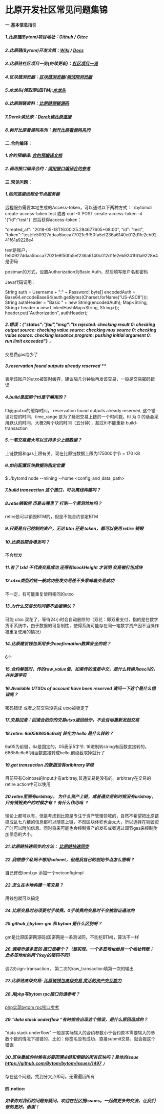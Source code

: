 #   比原开发社区常见问题集锦


#### 一.基本信息指引
##### 1.比原链(Bytom)项目地址：[Github](https://github.com/Bytom/bytom) / [Gitee](https://gitee.com/BytomBlockchain/bytom)
##### 2.比原链(Bytom)开发文档：[Wiki](https://github.com/Bytom/wiki) / [Docs](https://docs.bytom.io/)
##### 3.比原链社区项目一览(持续更新)：[社区项目一览](https://my.oschina.net/u/3886279/blog/1932757)
##### 4.区块链浏览器：[区块链浏览器](https://blockmeta.com/)/[测试网浏览器]( http://52.82.26.101:8082/)
##### 5.水龙头(领取测试BTM):[水龙头](http://test.blockmeta.com/faucet.php)
##### 6.比原侧链资料：[比原链侧链源码](https://github.com/Bytom/vapor)
##### 7.Derek读比原：[Derek读比原连接](http://shanhuhai5739.github.io/)
##### 8.剥开比原看源码系列：[剥开比原看源码系列](https://github.com/freewind/unwrap-bytom)


#### 二.合约编译：
##### 1.合约预编译: [合约预编译文档](https://mp.weixin.qq.com/s/yKbPMIALBF4pWPDvoLBH-g)
##### 2.调用接口编译合约：[调用接口编译合约参考](https://docs.bytom.io/mydoc_smart_contract_build.html)



#### 三.常见问题：

##### 1.如何连接远程全节点服务器

远程服务需要本地生成的Access-token，可以通过以下两种方式： ./bytomcli create-access-token test 或者 curl -X POST create-access-token -d '{"id":"test"}' 然后获得access-token：

"created_at": "2018-05-18T16:00:25.284677605+08:00", "id": "test", "token":"test:fe50927ddaa5bcca77021e9f50fa5ef236a6140c012d1fe2eb9241f61a9228e4

test是账户，fe50927ddaa5bcca77021e9f50fa5ef236a6140c012d1fe2eb9241f61a9228e4是密码

postman的方式，设置Authorization为Basic Auth，然后填写账户名和密码

Java代码调用：

String auth = Username + ":" + Password;
byte[] encodedAuth = Base64.encodeBase64(auth.getBytes(Charset.forName("US-ASCII")));
String authHeader = "Basic " + new String(encodedAuth);
Map<String, String> header = new LinkedHashMap<String, String>();
header.put("Authorization", authHeader);

##### 2.错误：{"status":"fail","msg":"tx rejected: checking result 0: checking output source: checking value source: checking mux source 0: checking value source: checking issuance program: pushing initial argument 0: run limit exceeded"} ，

交易费gas给少了

##### 3.reservation found outputs already reserved **

表示该账户的utxo被暂时缓存，建议隔几分钟后再发该交易，一般是交易密码错误

##### 4.build里面那个ttl是干嘛用的？

ttl表示utxo的缓存时间， reservation found outputs already reserved, 这个错误对应的时间，time_range 是为了延迟交易上链的一个时间戳，ttl 为 0 的话会采用默认的时间，大概2两个块的时间（五分钟），超过ttl不能重新 build-transaction

##### 5.一笔交易最大可以支持多少上链数据？

上链数据和gas上限有关，现在比原链数据上限为175000字节 = 170 KB

##### 6.如何配置区块数据到指定位置

$ ./bytomd node --mining --home <config_and_data_path>


##### 7.build transaction 这个接口，可以离线构建吗？

##### 8.retie销毁后 币是去哪里了 打到一个黑洞地址吗？
retire是可以销毁BTM的，但是不能合约锁定BTM

##### 9.只要是自己控制的资产，无论 btm 还是 token，都可以使用 retire 销毁

##### 10.比原后期会增发吗？
不会增发
##### 11.有了 txId 不代表交易成功 还得有blockHeight 才说明 交易被打包成块

##### 12.utxo类型的链一般成功签发交易差不多意味着交易成功
不一定，有可能重复使用相同的utxo

##### 13.为什么交易长时间都不会被确认？
可能 utxo 双花了，等待24小时会自动删除的（双花：即双重支付，指的是在数字货币系统中，由于数据的可复制性，使得系统可能存在同一笔数字资产因不当操作被重复使用的情况）

##### 14.比原建议钱包采用多少confirmation数算安全的呢？
6个
##### 15.合约解锁时，传的raw_value值，如果传的值是中文，是什么转换为ascii的，并非源字符

##### 16.Available UTXOs of account have been reserved 请问一下这个是什么错误呢？
密码错误 或者之前交易没完成 utxo被锁定了

##### 17.交易回滚：回滚会把你的交易utxo退回给你，不会自动重新发起交易

##### 18.retire: 6a0568656c6c6f 转化为 hello 是什么转的？
6a05为前缀，6a是固定的，05表示5字节.
16进制转string有函数直接转的，68656c6c6f用函数直接转成hello,前缀截取掉就行了

##### 19.get transaction 的数据没有aribitrary字段
目前只有Coinbse的Input才有arbitray,普通交易是没有的。arbitrary在交易的retire action中可以使用

##### 20.retire里面有arbitray。 为什么资产上链，或普通交易的时候没有arbitray，只有销毁资产的时候才有？ 有什么作用吗 ？
理论上都可以有，但是考虑到比原是专注于资产管理领域的，自然不希望把比原链搞成乱七八糟的信息都可以随意上链，不然区块体积也会太大，所以选择在销毁资产时可以附加信息。同时将来可能也会控制资产的发布或者通过调节gas来控制附加信息的大小。

##### 21.比原链快速同步的方法： [比原链快速同步](https://mp.weixin.qq.com/s/TX2qK10JjOq4BvEBC4x1cw)

##### 22.我想搭个私网不想用solonet，但是我自己的创始节点怎么搭啊？
自己修改toml.go 添加一个netconfigtmpl

##### 23.怎么在本地构建一笔交易？
用钱包就可以搞定

##### 24.比原交易时必须要付手续费。0手续费的交易时不会被验证通过的

##### 25.github上bytom-gm 和 bytom 是什么区别呀？
gm是比原国密网源码(国密网是一条测试网，不能挖BTM)，算法不一样

##### 26.调用币源多签的 接口是哪个？（想实现，一个多签地址给另一个地址转账；  此多签地址的两个key的密码不同）
调2次sign-transaction， 第二次的raw_transaction填第一次的输出
 
##### 27.比原链高级交易: [比原链钱包高级交易 灵活的资产交互能力](https://mp.weixin.qq.com/s/yQvJ81AqL8Srx8hB3AffoQ)

##### 28.用php写bytom rpc接口的请参考？
[php实现bytom rpc接口参考](https://github.com/Bytom/faucet)

##### 29.“data stack underflow  ”有时候会出现这个错误，是什么原因造成的？
“data stack underflow” 一般是实际输入的合约参数小于合约原本需要输入的参数个数的情况下报错的，比如：你签名没有成功，直接submit交易，就会报这个错误

##### 30.区块重组的时候有必要回溯主链和侧链的所有区块吗？具体的issue   https://github.com/Bytom/bytom/issues/1497 」

存在这个问题。找到分叉点即可。无需遍历所有 

#### 四.notice:

##### 如果你对我们的问题有疑问，欢迎在社区提issues。一起做更多的交流，让我们做的更好。谢谢！
